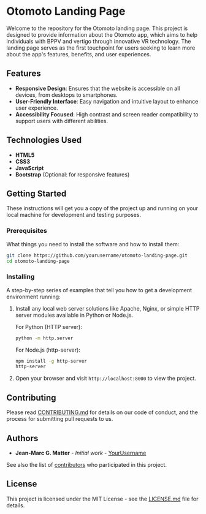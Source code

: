 # Otomoto Landing Page

Welcome to the repository for the Otomoto landing page. This project is designed to provide information about the Otomoto app, which aims to help individuals with BPPV and vertigo through innovative VR technology. The landing page serves as the first touchpoint for users seeking to learn more about the app's features, benefits, and user experiences.

## Features

- **Responsive Design**: Ensures that the website is accessible on all devices, from desktops to smartphones.
- **User-Friendly Interface**: Easy navigation and intuitive layout to enhance user experience.
- **Accessibility Focused**: High contrast and screen reader compatibility to support users with different abilities.

## Technologies Used

- **HTML5**
- **CSS3**
- **JavaScript**
- **Bootstrap** (Optional: for responsive features)

## Getting Started

These instructions will get you a copy of the project up and running on your local machine for development and testing purposes.

### Prerequisites

What things you need to install the software and how to install them:

```bash
git clone https://github.com/yourusername/otomoto-landing-page.git
cd otomoto-landing-page
```

### Installing

A step-by-step series of examples that tell you how to get a development environment running:

1. Install any local web server solutions like Apache, Nginx, or simple HTTP server modules available in Python or Node.js.
   
   For Python (HTTP server):
   ```bash
   python -m http.server
   ```

   For Node.js (http-server):
   ```bash
   npm install -g http-server
   http-server
   ```

2. Open your browser and visit `http://localhost:8000` to view the project.

## Contributing

Please read [CONTRIBUTING.md](CONTRIBUTING.md) for details on our code of conduct, and the process for submitting pull requests to us.

## Authors

- **Jean-Marc G. Matter** - *Initial work* - [YourUsername](https://github.com/YourUsername)

See also the list of [contributors](https://github.com/yourusername/otomoto-landing-page/contributors) who participated in this project.

## License

This project is licensed under the MIT License - see the [LICENSE.md](LICENSE.md) file for details.
